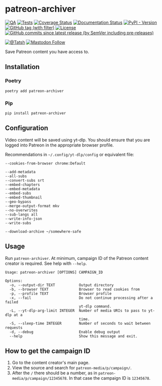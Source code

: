 # patreon-archiver

[![QA](https://github.com/Tatsh/patreon-archiver/actions/workflows/qa.yml/badge.svg)](https://github.com/Tatsh/patreon-archiver/actions/workflows/qa.yml)
[![Tests](https://github.com/Tatsh/patreon-archiver/actions/workflows/tests.yml/badge.svg)](https://github.com/Tatsh/patreon-archiver/actions/workflows/tests.yml)
[![Coverage Status](https://coveralls.io/repos/github/Tatsh/patreon-archiver/badge.svg?branch=master)](https://coveralls.io/github/Tatsh/patreon-archiver?branch=master)
[![Documentation Status](https://readthedocs.org/projects/patreon-archiver/badge/?version=latest)](https://patreon-archiver.readthedocs.org/?badge=latest)
[![PyPI - Version](https://img.shields.io/pypi/v/patreon-archiver)](https://pypi.org/project/patreon-archiver/)
[![GitHub tag (with filter)](https://img.shields.io/github/v/tag/Tatsh/patreon-archiver)](https://github.com/Tatsh/patreon-archiver/tags)
[![License](https://img.shields.io/github/license/Tatsh/patreon-archiver)](https://github.com/Tatsh/patreon-archiver/blob/master/LICENSE.txt)
[![GitHub commits since latest release (by SemVer including pre-releases)](https://img.shields.io/github/commits-since/Tatsh/patreon-archiver/v0.1.1/master)](https://github.com/Tatsh/patreon-archiver/compare/v0.1.1...master)

[![@Tatsh](https://img.shields.io/badge/dynamic/json?url=https%3A%2F%2Fpublic.api.bsky.app%2Fxrpc%2Fapp.bsky.actor.getProfile%2F%3Factor%3Ddid%3Aplc%3Auq42idtvuccnmtl57nsucz72%26query%3D%24.followersCount%26style%3Dsocial%26logo%3Dbluesky%26label%3DFollow%2520%40Tatsh&query=%24.followersCount&style=social&logo=bluesky&label=Follow%20%40Tatsh)](https://bsky.app/profile/tatsh.bsky.social)
[![Mastodon Follow](https://img.shields.io/mastodon/follow/109370961877277568?domain=hostux.social&style=social)](https://hostux.social/@tatsh)

Save Patreon content you have access to.

## Installation

### Poetry

```shell
poetry add patreon-archiver
```

### Pip

```shell
pip install patreon-archiver
```

## Configuration

Video content will be saved using yt-dlp. You should ensure that you are logged into Patreon in the
appropriate browser profile.

Recommendations in `~/.config/yt-dlp/config` or equivalent file:

```plain
--cookies-from-browser chrome:Default

--add-metadata
--all-subs
--convert-subs srt
--embed-chapters
--embed-metadata
--embed-subs
--embed-thumbnail
--geo-bypass
--merge-output-format mkv
--no-overwrites
--sub-langs all
--write-info-json
--write-subs

--download-archive ~/somewhere-safe
```

## Usage

Run `patreon-archiver`. At minimum, campaign ID of the Patreon content creator is required. See help
with `--help`.

```plain
Usage: patreon-archiver [OPTIONS] CAMPAIGN_ID

Options:
  -o, --output-dir TEXT           Output directory
  -b, --browser TEXT              Browser to read cookies from
  -p, --profile TEXT              Browser profile
  -x, --fail                      Do not continue processing after a failed
                                  yt-dlp command.
  -L, --yt-dlp-arg-limit INTEGER  Number of media URIs to pass to yt-dlp at a
                                  time.
  -S, --sleep-time INTEGER        Number of seconds to wait between requests
  -d, --debug                     Enable debug output
  --help                          Show this message and exit.
```

## How to get the campaign ID

1. Go to the content creator's main page.
2. View the source and search for `patreon-media/p/campaign/`.
3. After the `/` there should be a number, as in `patreon-media/p/campaign/12345678`. In that case
   the campaign ID is `12345678`.
